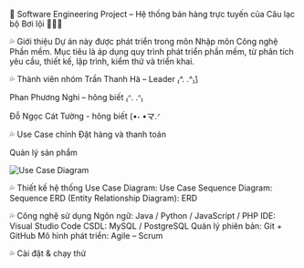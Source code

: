 🌊 Software Engineering Project – Hệ thống bán hàng trực tuyến của Câu lạc bộ Bơi lội 🏊🏻‍♂️

💦 Giới thiệu
Dự án này được phát triển trong môn Nhập môn Công nghệ Phần mềm.
Mục tiêu là áp dụng quy trình phát triển phần mềm, từ phân tích yêu cầu, thiết kế, lập trình, kiểm thử và triển khai.

💦 Thành viên nhóm
Trần Thanh Hà – Leader ₍^. .^₎⟆

Phan Phương Nghi – hông biết ₍ᐢ. .ᐢ₎

Đỗ Ngọc Cát Tường - hông biết (•˕ •マ.ᐟ

💦 Use Case chính
Đặt hàng và thanh toán

Quản lý sản phẩm

![Use Case Diagram](images/L1.DIAGRAM.png)

💦 Thiết kế hệ thống
Use Case Diagram: Use Case
Sequence Diagram: Sequence
ERD (Entity Relationship Diagram): ERD

💦 Công nghệ sử dụng
Ngôn ngữ: Java / Python / JavaScript / PHP
IDE: Visual Studio Code
CSDL: MySQL / PostgreSQL
Quản lý phiên bản: Git + GitHub
Mô hình phát triển: Agile – Scrum

💦 Cài đặt & chạy thử
